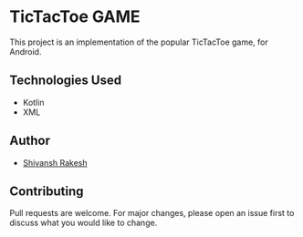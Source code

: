 # TicTacToe GAME

This project is an implementation of the popular TicTacToe game, for Android.

## Technologies Used
* Kotlin
* XML

## Author
* [Shivansh Rakesh](https://github.com/shivanshrakesh)

## Contributing
Pull requests are welcome. For major changes, please open an issue first to discuss what you would like to change.
